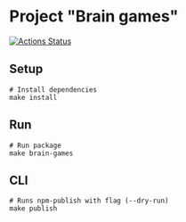 # Project "Brain games"
[![Actions Status](https://github.com/Teihden/frontend-project-44/workflows/hexlet-check/badge.svg)](https://github.com/Teihden/frontend-project-44/actions)

## Setup

```shell
# Install dependencies
make install
```

## Run

```shell
# Run package
make brain-games
```

## CLI

```shell
# Runs npm-publish with flag (--dry-run)
make publish
```
